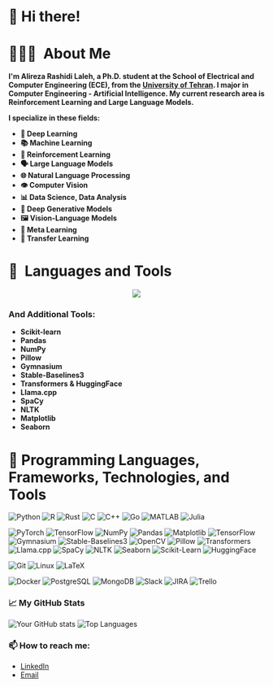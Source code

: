 # 👋 Hi there!

# 👨🏻‍💻 &nbsp;About Me
**I'm Alireza Rashidi Laleh, a Ph.D. student at the School of Electrical and Computer Engineering (ECE), from the [University of Tehran](https://ut.ac.ir/en). I major in Computer Engineering - Artificial Intelligence. My current research area is Reinforcement Learning and Large Language Models.**

**I specialize in these fields:**
- **🧠 Deep Learning**
- **📚 Machine Learning**
- **🤖 Reinforcement Learning**
- **🗣️ Large Language Models**
- **🌐 Natural Language Processing**
- **👁️ Computer Vision**
- **📊 Data Science, Data Analysis**
- **🎨 Deep Generative Models**
- **🖼️ Vision-Language Models**
- **🔄 Meta Learning**
- **🔀 Transfer Learning**

# 🚀 &nbsp;Languages and Tools
<p align="center">
  <a href="https://skillicons.dev">
    <img src="https://skillicons.dev/icons?i=py,r,rust,c,cpp,go,matlab,julia,pytorch,tensorflow,opencv,git,linux,latex,sublime&perline=6" />
  </a>
</p>

### And Additional Tools:
- **Scikit-learn**
- **Pandas**
- **NumPy**
- **Pillow**
- **Gymnasium**
- **Stable-Baselines3**
- **Transformers & HuggingFace**
- **Llama.cpp**
- **SpaCy**
- **NLTK**
- **Matplotlib**
- **Seaborn**







# 🔧 Programming Languages, Frameworks, Technologies, and Tools

![Python](https://img.shields.io/badge/-Python-3776AB?logo=python&logoColor=white&style=for-the-badge)
![R](https://img.shields.io/badge/-R-276DC3?logo=r&logoColor=white&style=for-the-badge)
![Rust](https://img.shields.io/badge/-Rust-000000?logo=rust&logoColor=white&style=for-the-badge)
![C](https://img.shields.io/badge/-C-A8B9CC?logo=c&logoColor=white&style=for-the-badge)
![C++](https://img.shields.io/badge/-C++-00599C?logo=cplusplus&logoColor=white&style=for-the-badge)
![Go](https://img.shields.io/badge/-Go-00ADD8?logo=go&logoColor=white&style=for-the-badge)
![MATLAB](https://img.shields.io/badge/-MATLAB-0076A8?logo=mathworks&logoColor=white&style=for-the-badge)
![Julia](https://img.shields.io/badge/-Julia-9558B2?logo=julia&logoColor=white&style=for-the-badge)

![PyTorch](https://img.shields.io/badge/-PyTorch-EE4C2C?logo=pytorch&logoColor=white&style=for-the-badge)
![TensorFlow](https://img.shields.io/badge/-TensorFlow-FF6F00?logo=tensorflow&logoColor=white&style=for-the-badge)
![NumPy](https://img.shields.io/badge/numpy-%23013243.svg?style=for-the-badge&logo=numpy&logoColor=white)
![Pandas](https://img.shields.io/badge/pandas-%23150458.svg?style=for-the-badge&logo=pandas&logoColor=white)
![Matplotlib](https://img.shields.io/badge/Matplotlib-%23ffffff.svg?style=for-the-badge&logo=Matplotlib&logoColor=black)
![TensorFlow](https://img.shields.io/badge/TensorFlow-%23FF6F00.svg?style=for-the-badge&logo=TensorFlow&logoColor=white)
![Gymnasium](https://img.shields.io/badge/-Gymnasium-FF4500?logo=openaigym&logoColor=white&style=for-the-badge)
![Stable-Baselines3](https://img.shields.io/badge/-Stable--Baselines3-FF6F00?logoColor=white&style=for-the-badge)
![OpenCV](https://img.shields.io/badge/-OpenCV-5C3EE8?logo=opencv&logoColor=white&style=for-the-badge)
![Pillow](https://img.shields.io/badge/-Pillow-3776AB?logo=python&logoColor=white&style=for-the-badge)
![Transformers](https://img.shields.io/badge/-Transformers-FF6F00?logo=huggingface&logoColor=white&style=for-the-badge)
![Llama.cpp](https://img.shields.io/badge/-Llama.cpp-56347C?logo=llama&logoColor=white&style=for-the-badge)
![SpaCy](https://img.shields.io/badge/-SpaCy-09A3D5?logo=spacy&logoColor=white&style=for-the-badge)
![NLTK](https://img.shields.io/badge/-NLTK-00599C?logo=python&logoColor=white&style=for-the-badge)
![Seaborn](https://img.shields.io/badge/-Seaborn-4C71F2?logo=python&logoColor=white&style=for-the-badge)
![Scikit-Learn](https://img.shields.io/badge/-Scikit%20Learn-F7931E?logo=scikit-learn&logoColor=white&style=for-the-badge)
![HuggingFace](https://img.shields.io/badge/-Hugging%20Face-FF6F00?logo=huggingface&logoColor=white&style=for-the-badge)

![Git](https://img.shields.io/badge/-Git-F05032?logo=git&logoColor=white&style=for-the-badge)
![Linux](https://img.shields.io/badge/-Linux-FCC624?logo=linux&logoColor=white&style=for-the-badge)
![LaTeX](https://img.shields.io/badge/-LaTeX-008080?logo=latex&logoColor=white&style=for-the-badge)

![Docker](https://img.shields.io/badge/-Docker-2496ED?logo=docker&logoColor=white&style=for-the-badge)
![PostgreSQL](https://img.shields.io/badge/-PostgreSQL-336791?logo=postgresql&logoColor=white&style=for-the-badge)
![MongoDB](https://img.shields.io/badge/-MongoDB-47A248?logo=mongodb&logoColor=white&style=for-the-badge)
![Slack](https://img.shields.io/badge/-Slack-4A154B?logo=slack&logoColor=white&style=for-the-badge)
![JIRA](https://img.shields.io/badge/-JIRA-0052CC?logo=jira&logoColor=white&style=for-the-badge)
![Trello](https://img.shields.io/badge/-Trello-0079BF?logo=trello&logoColor=white&style=for-the-badge)


### 📈 My GitHub Stats
![Your GitHub stats](https://github-readme-stats.vercel.app/api?username=rsd16&show_icons=true&theme=radical)
![Top Languages](https://github-readme-stats.vercel.app/api/top-langs/?username=rsd16&layout=compact&theme=radical)

### 📫 How to reach me:
- [LinkedIn](https://www.linkedin.com/in/alireza-rashidi-laleh)
- [Email](mailto:rashidireza1666@gmail.com)

<!--
**rsd16/rsd16** is a ✨ _special_ ✨ repository because its `README.md` (this file) appears on your GitHub profile.

Here are some ideas to get you started:

- 🔭 I’m currently working on ...
- 🌱 I’m currently learning ...
- 👯 I’m looking to collaborate on ...
- 🤔 I’m looking for help with ...
- 💬 Ask me about ...
- 📫 How to reach me: ...
- 😄 Pronouns: ...
- ⚡ Fun fact: ...
-->
